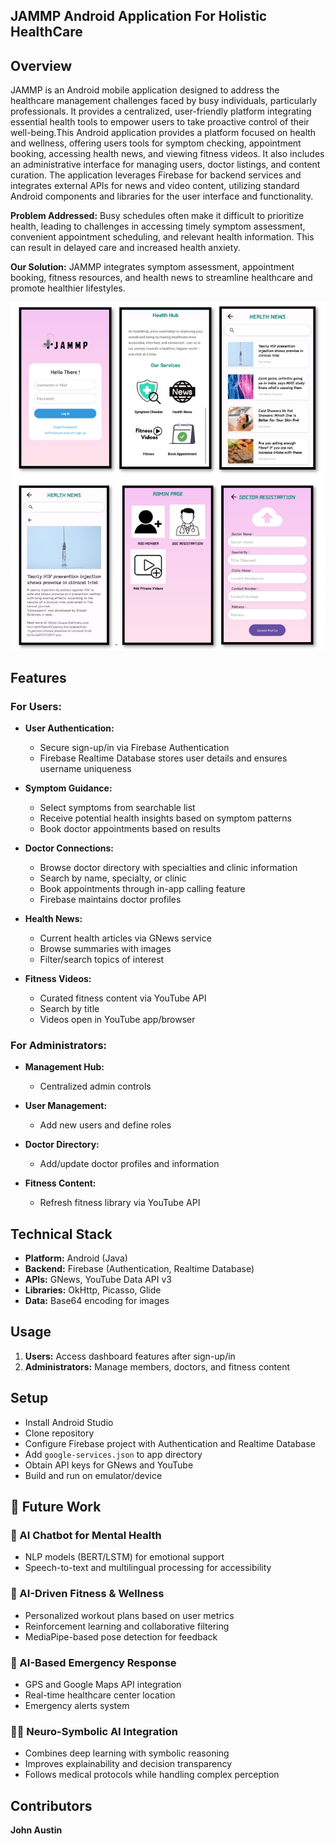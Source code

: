 ## JAMMP Android Application For Holistic HealthCare

## Overview

JAMMP is an Android mobile application designed to address the healthcare management challenges faced by busy individuals, particularly professionals. It provides a centralized, user-friendly platform integrating essential health tools to empower users to take proactive control of their well-being.This Android application provides a platform focused on health and wellness, offering users tools for symptom checking, appointment booking, accessing health news, and viewing fitness videos. It also includes an administrative interface for managing users, doctor listings, and content curation. The application leverages Firebase for backend services and integrates external APIs for news and video content, utilizing standard Android components and libraries for the user interface and functionality.


**Problem Addressed:** 
Busy schedules often make it difficult to prioritize health, leading to challenges in accessing timely symptom assessment, convenient appointment scheduling, and relevant health information. This can result in delayed care and increased health anxiety.

**Our Solution:** JAMMP integrates symptom assessment, appointment booking, fitness resources, and health news to streamline healthcare and promote healthier lifestyles.

 ![Image Alt](https://github.com/RudramoniAnanth/JAMMP-Android-Application/blob/e53e5da961cb05c7638d3c60bc2d41360d2d7a6d/JAMMP/application_image.png)

## Features

### For Users:

- **User Authentication:**
  - Secure sign-up/in via Firebase Authentication
  - Firebase Realtime Database stores user details and ensures username uniqueness

- **Symptom Guidance:**
  - Select symptoms from searchable list
  - Receive potential health insights based on symptom patterns
  - Book doctor appointments based on results

- **Doctor Connections:**
  - Browse doctor directory with specialties and clinic information
  - Search by name, specialty, or clinic
  - Book appointments through in-app calling feature
  - Firebase maintains doctor profiles

- **Health News:**
  - Current health articles via GNews service
  - Browse summaries with images
  - Filter/search topics of interest

- **Fitness Videos:**
  - Curated fitness content via YouTube API
  - Search by title
  - Videos open in YouTube app/browser

### For Administrators:

- **Management Hub:**
  - Centralized admin controls

- **User Management:**
  - Add new users and define roles

- **Doctor Directory:**
  - Add/update doctor profiles and information

- **Fitness Content:**
  - Refresh fitness library via YouTube API

## Technical Stack

- **Platform:** Android (Java)
- **Backend:** Firebase (Authentication, Realtime Database)
- **APIs:** GNews, YouTube Data API v3
- **Libraries:** OkHttp, Picasso, Glide
- **Data:** Base64 encoding for images

## Usage

1. **Users:** Access dashboard features after sign-up/in
2. **Administrators:** Manage members, doctors, and fitness content

## Setup

- Install Android Studio
- Clone repository
- Configure Firebase project with Authentication and Realtime Database
- Add `google-services.json` to app directory
- Obtain API keys for GNews and YouTube
- Build and run on emulator/device

## 🔮 Future Work

### 🧠 AI Chatbot for Mental Health
- NLP models (BERT/LSTM) for emotional support
- Speech-to-text and multilingual processing for accessibility

### 🏃 AI-Driven Fitness & Wellness
- Personalized workout plans based on user metrics
- Reinforcement learning and collaborative filtering
- MediaPipe-based pose detection for feedback

### 🚨 AI-Based Emergency Response
- GPS and Google Maps API integration
- Real-time healthcare center location
- Emergency alerts system

### 🧠🔗 Neuro-Symbolic AI Integration
- Combines deep learning with symbolic reasoning
- Improves explainability and decision transparency
- Follows medical protocols while handling complex perception

## Contributors
**John Austin**

